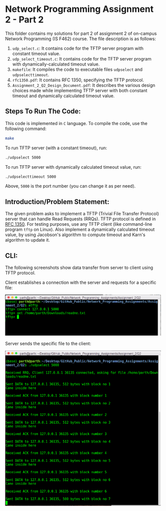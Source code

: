 # Network Programming Assignment 2 - Part 2

This folder contains my solutions for part 2 of assignment 2 of on-campus Network Programming (IS F462) course. The file description is as follows:

1. `udp_select.c`: It contains code for the TFTP server program with constant timeout value.
2. `udp_select_timeout.c`: It contains code for the TFTP server program with dynamically-calculated timeout value.
3. `makefile`: It compiles the code to executable files `udpselect` and `udpselecttimeout`.
4. `rfc1350.pdf`: It contains RFC 1350, specifying the TFTP protocol.
5. `Assignment_2_Q2_Design_Document.pdf`: It describes the various design choices made while implementing TFTP server with both constant timeout and dynamically calculated timeout value. 

## Steps To Run The Code:
This code is implemented in `C` language. To compile the code, use the following command:
```sh
make
``` 
To run TFTP server (with a constant timeout), run:
```sh
./udpselect 5000
```
To run TFTP server with dynamically calculated timeout value, run:
```sh
./udpselecttimeout 5000
```
Above, `5000` is the port number (you can change it as per need).

## Introduction/Problem Statement:

The given problem asks to implement a TFTP (Trivial File Transfer Protocol) server that can handle Read Requests (RRQs). TFTP protocol is defined in [RFC 1350](https://www.ietf.org/rfc/rfc1350.txt). For testing purposes, use any TFTP client (like command-line program `tftp` on Linux). Also implement a dynamically calculated timeout value, by using Jacobson's algorithm to compute timeout and Karn's algorithm to update it.

## CLI:
The following screenshots show data transfer from server to client using TFTP protocol.

Client establishes a connection with the server and requests for a specific file:

![client](./imgs/cli_c.png)

Server sends the specific file to the client:

![server](./imgs/cli_s.png)

